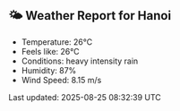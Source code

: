 <!-- WEATHER-START -->
## 🌤 Weather Report for Hanoi

- Temperature: 26°C
- Feels like: 26°C
- Conditions: heavy intensity rain
- Humidity: 87%
- Wind Speed: 8.15 m/s

Last updated: 2025-08-25 08:32:39 UTC
<!-- WEATHER-END -->
